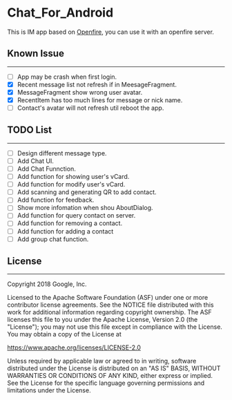 # Chat_For_Android

This is IM app based on [Openfire](https://www.igniterealtime.org/projects/openfire/), you can use it with an openfire server.

## Known Issue
-----------
* [ ] App may be crash when first login.
* [x] Recent message list not refresh if in MeesageFragment.
* [x] MessageFragment show wrong user avatar.
* [x] RecentItem has too much lines for message or nick name.
* [ ] Contact's avatar will not refresh util reboot the app.

## TODO List
-----------
* [ ] Design different message type.
* [ ] Add Chat UI.
* [ ] Add Chat Funnction.
* [ ] Add function for showing user's vCard.
* [ ] Add function for modify user's vCard.
* [ ] Add scanning and generating QR to add contact.
* [ ] Add function for feedback.
* [ ] Show more infomation when shou AboutDialog.
* [ ] Add function for query contact on server.
* [ ] Add function for removing a contact.
* [ ] Add function for adding a contact
* [ ] Add group chat function.

## License
-----------
Copyright 2018 Google, Inc.

Licensed to the Apache Software Foundation (ASF) under one or more contributor
license agreements.  See the NOTICE file distributed with this work for
additional information regarding copyright ownership.  The ASF licenses this
file to you under the Apache License, Version 2.0 (the "License"); you may not
use this file except in compliance with the License.  You may obtain a copy of
the License at

  <https://www.apache.org/licenses/LICENSE-2.0>

Unless required by applicable law or agreed to in writing, software
distributed under the License is distributed on an "AS IS" BASIS,
WITHOUT WARRANTIES OR CONDITIONS OF ANY KIND, either express or implied.
See the License for the specific language governing permissions and
limitations under the License.
